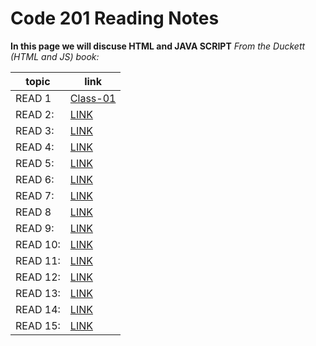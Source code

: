 # Code 201 Reading Notes

**In this page we will discuse HTML and  JAVA SCRIPT**
*From the Duckett (HTML and JS) book:*

 topic | link  |
| ------------- | ------------- |
| READ 1 |  [Class-01](https://reham-omar.github.io/reading-notes/class-01)  |
| READ 2: | [LINK](https://reham-omar.github.io/reading-notes/class-02)  |
| READ 3: | [LINK]()  |
| READ 4: | [LINK]()  |
| READ 5: |[ LINK]() |
| READ 6: |[LINK ]()  |
| READ 7: | [LINK]()  |
| READ 8 |  [LINK]()  |
| READ 9: | [LINK]()  |
| READ 10: | [LINK]()  |
| READ 11: | [LINK]()  |
| READ 12: |[ LINK]() |
| READ 13: |[ LINK ]()  |
| READ 14: |  [LINK]()  |
| READ 15: | [LINK]()  |





